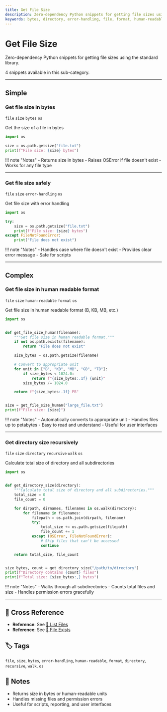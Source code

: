 ```yaml
---
title: Get File Size
description: Zero-dependency Python snippets for getting file sizes using the standard library.
keywords: bytes, directory, error-handling, file, format, human-readable, os, recursive, size, walk
---
```


# Get File Size

Zero-dependency Python snippets for getting file sizes using the standard library.

4 snippets available in this sub-category.

---

## Simple

###  Get file size in bytes

`file` `size` `bytes` `os`

Get the size of a file in bytes

```python
import os

size = os.path.getsize("file.txt")
print(f"File size: {size} bytes")
```

!!! note "Notes"
    - Returns size in bytes
    - Raises OSError if file doesn't exist
    - Works for any file type

<hr class="snippet-divider">

### Get file size safely

`file` `size` `error-handling` `os`

Get file size with error handling

```python
import os

try:
    size = os.path.getsize("file.txt")
    print(f"File size: {size} bytes")
except FileNotFoundError:
    print("File does not exist")
```

!!! note "Notes"
    - Handles case where file doesn't exist
    - Provides clear error message
    - Safe for scripts

<hr class="snippet-divider">

## Complex

###  Get file size in human readable format

`file` `size` `human-readable` `format` `os`

Get file size in human readable format (B, KB, MB, etc.)

```python
import os


def get_file_size_human(filename):
    """Get file size in human readable format."""
    if not os.path.exists(filename):
        return "File does not exist"

    size_bytes = os.path.getsize(filename)

    # Convert to appropriate unit
    for unit in ["B", "KB", "MB", "GB", "TB"]:
        if size_bytes < 1024.0:
            return f"{size_bytes:.1f} {unit}"
        size_bytes /= 1024.0

    return f"{size_bytes:.1f} PB"


size = get_file_size_human("large_file.txt")
print(f"File size: {size}")
```

!!! note "Notes"
    - Automatically converts to appropriate unit
    - Handles files up to petabytes
    - Easy to read and understand
    - Useful for user interfaces

<hr class="snippet-divider">

### Get directory size recursively

`file` `size` `directory` `recursive` `walk` `os`

Calculate total size of directory and all subdirectories

```python
import os


def get_directory_size(directory):
    """Calculate total size of directory and all subdirectories."""
    total_size = 0
    file_count = 0

    for dirpath, dirnames, filenames in os.walk(directory):
        for filename in filenames:
            filepath = os.path.join(dirpath, filename)
            try:
                total_size += os.path.getsize(filepath)
                file_count += 1
            except (OSError, FileNotFoundError):
                # Skip files that can't be accessed
                continue

    return total_size, file_count


size_bytes, count = get_directory_size("/path/to/directory")
print(f"Directory contains {count} files")
print(f"Total size: {size_bytes:,} bytes")
```

!!! note "Notes"
    - Walks through all subdirectories
    - Counts total files and size
    - Handles permission errors gracefully

<hr class="snippet-divider">

## 🔗 Cross Reference

- **Reference**: See [📂 List Files](get_current_directory.md)
- **Reference**: See [📂 File Exists](file_exists.md)

## 🏷️ Tags

`file`, `size`, `bytes`, `error-handling`, `human-readable`, `format`, `directory`, `recursive`, `walk`, `os`

## 📝 Notes
- Returns size in bytes or human-readable units
- Handles missing files and permission errors
- Useful for scripts, reporting, and user interfaces
